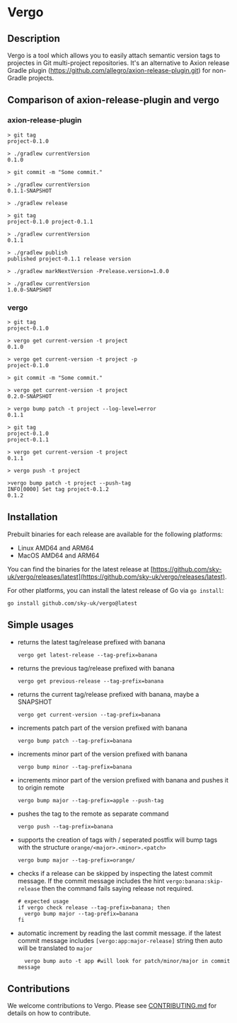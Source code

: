 # Vergo

## Description

Vergo is a tool which allows you to easily attach semantic version tags to projectes in Git multi-project repositories.
It's an alternative to Axion release Gradle plugin (https://github.com/allegro/axion-release-plugin.git) for non-Gradle projects.

## Comparison of axion-release-plugin and vergo

### axion-release-plugin

```
> git tag
project-0.1.0

> ./gradlew currentVersion
0.1.0

> git commit -m "Some commit."

> ./gradlew currentVersion
0.1.1-SNAPSHOT

> ./gradlew release

> git tag
project-0.1.0 project-0.1.1

> ./gradlew currentVersion
0.1.1

> ./gradlew publish
published project-0.1.1 release version

> ./gradlew markNextVersion -Prelease.version=1.0.0

> ./gradlew currentVersion
1.0.0-SNAPSHOT

```

### vergo

```
> git tag
project-0.1.0

> vergo get current-version -t project
0.1.0

> vergo get current-version -t project -p
project-0.1.0

> git commit -m "Some commit."

> vergo get current-version -t project
0.2.0-SNAPSHOT

> vergo bump patch -t project --log-level=error
0.1.1

> git tag
project-0.1.0
project-0.1.1

> vergo get current-version -t project
0.1.1

> vergo push -t project

>vergo bump patch -t project --push-tag
INFO[0000] Set tag project-0.1.2
0.1.2

```

## Installation

Prebuilt binaries for each release are available for the following platforms:

- Linux AMD64 and ARM64
- MacOS AMD64 and ARM64

You can find the binaries for the latest release at [https://github.com/sky-uk/vergo/releases/latest](https://github.com/sky-uk/vergo/releases/latest).

For other platforms, you can install the latest release of Go via `go install`:

```shell
go install github.com/sky-uk/vergo@latest
```

## Simple usages

* returns the latest tag/release prefixed with banana

  `vergo get latest-release --tag-prefix=banana`

* returns the previous tag/release prefixed with banana

  `vergo get previous-release --tag-prefix=banana`

* returns the current tag/release prefixed with banana, maybe a SNAPSHOT

  `vergo get current-version --tag-prefix=banana`

* increments patch part of the version prefixed with banana

  `vergo bump patch --tag-prefix=banana`

* increments minor part of the version prefixed with banana

  `vergo bump minor --tag-prefix=banana`

* increments minor part of the version prefixed with banana and pushes it to origin remote

  `vergo bump major --tag-prefix=apple --push-tag`

* pushes the tag to the remote as separate command

  `vergo push --tag-prefix=banana`

* supports the creation of tags with / seperated postfix will bump tags with the structure `orange/<major>.<minor>.<patch>`

  `vergo bump major --tag-prefix=orange/`

* checks if a release can be skipped by inspecting the latest commit message. If the commit message includes the hint `vergo:banana:skip-release` then the command fails saying release not required. 

  ```
  # expected usage 
  if vergo check release --tag-prefix=banana; then
    vergo bump major --tag-prefix=banana
  fi
  ```
* automatic increment by reading the last commit message. if the latest commit message includes `[vergo:app:major-release]` string then auto will be translated to `major`
  ```
    vergo bump auto -t app #will look for patch/minor/major in commit message
  ```

## Contributions

We welcome contributions to Vergo. Please see [CONTRIBUTING.md](./CONTRIBUTING.md) for details on how to contribute.
